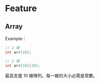 # Feature

## Array

Example：

```d
// 1 維
int arr[10];

// 2 維
int arr[10][20];
```

最高支援 10 維陣列。每一維的大小必需是常數。

